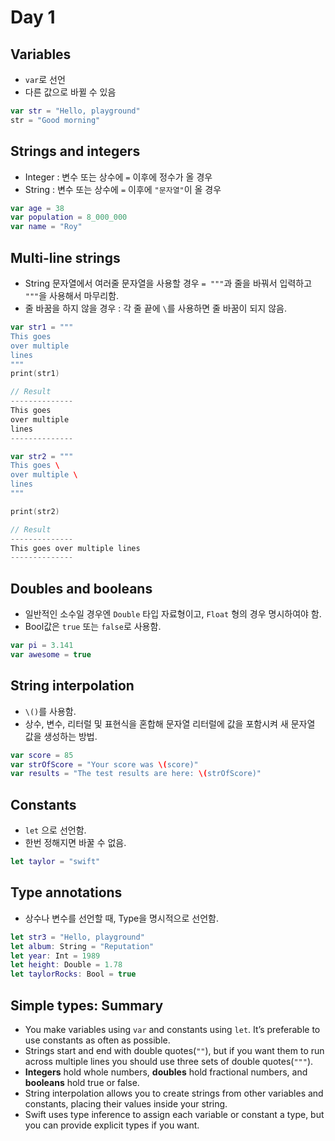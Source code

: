 # Day 1


## Variables

* `var`로 선언
* 다른 값으로 바뀔 수 있음

```Swift
var str = "Hello, playground"
str = "Good morning"
```

## Strings and integers

* Integer : 변수 또는 상수에 `=` 이후에 정수가 올 경우
* String : 변수 또는 상수에 `=` 이후에 `"문자열"`이 올 경우

```Swift
var age = 38
var population = 8_000_000
var name = "Roy"
```


## Multi-line strings

* String 문자열에서 여러줄 문자열을 사용할 경우 `= """`과 줄을 바꿔서 입력하고 `"""`을 사용해서 마무리함.
* 줄 바꿈을 하지 않을 경우 : 각 줄 끝에 `\`를 사용하면 줄 바꿈이 되지 않음.

```Swift
var str1 = """
This goes
over multiple
lines
"""
print(str1)

// Result
--------------
This goes
over multiple
lines
--------------

var str2 = """
This goes \
over multiple \
lines
"""

print(str2)

// Result
--------------
This goes over multiple lines
--------------

```


## Doubles and booleans

* 일반적인 소수일 경우엔 `Double` 타입 자료형이고, `Float` 형의 경우 명시하여야 함.
* Bool값은 `true` 또는 `false`로 사용함.

```Swift
var pi = 3.141
var awesome = true
```


## String interpolation

* `\()`를 사용함.
* 상수, 변수, 리터럴 및 표현식을 혼합해 문자열 리터럴에 값을 포함시켜 새 문자열 값을 생성하는 방법. 

```Swift
var score = 85
var strOfScore = "Your score was \(score)"
var results = "The test results are here: \(strOfScore)"
```


## Constants

* `let` 으로 선언함.
* 한번 정해지면 바꿀 수 없음.

```Swift
let taylor = "swift"
```


## Type annotations

* 상수나 변수를 선언할 때, Type을 명시적으로 선언함.


```Swift
let str3 = "Hello, playground"
let album: String = "Reputation"
let year: Int = 1989
let height: Double = 1.78
let taylorRocks: Bool = true
```


## Simple types: Summary

* You make variables using `var` and constants using `let`. It’s preferable to use constants as often as possible.
* Strings start and end with double quotes(`""`), but if you want them to run across multiple lines you should use three sets of double quotes(`"""`).
* __Integers__ hold whole numbers, __doubles__ hold fractional numbers, and __booleans__ hold true or false.
* String interpolation allows you to create strings from other variables and constants, placing their values inside your string.
* Swift uses type inference to assign each variable or constant a type, but you can provide explicit types if you want.
